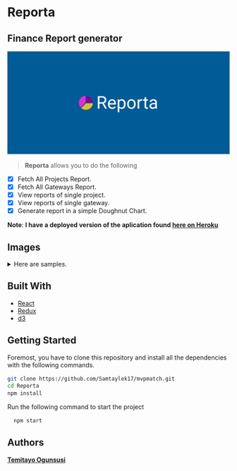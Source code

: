 # Reporta

## Finance Report generator

![Logo](./src/assets/images/reporta.png)

> **Reporta** allows you to do the following

- [x] Fetch All Projects Report.
- [x] Fetch All Gateways Report.
- [x] View reports of single project.
- [x] View reports of single gateway.
- [x] Generate report in a simple Doughnut Chart.

**Note**: **I have a deployed version of the aplication found [here on Heroku](http://reporta.herokuapp.com)**

## Images

<details>
<summary>Here are samples.</summary>

![report](./src/assets/images/report.png)
![chart](./src/assets/images/chart.png)

</details>

## Built With

- [React](https://reactjs.org)
- [Redux](https://redux-toolkit.js.org/)
- [d3](https://github.com/d3/d3)

## Getting Started

Foremost, you have to clone this repository and install all the dependencies with the following commands.

```bash
git clone https://github.com/Samtaylek17/mvpmatch.git
cd Reporta
npm install

```

Run the following command to start the project

```bash
  npm start
```

## Authors

**[Temitayo Ogunsusi](https://github.com/samtaylek17/)**
